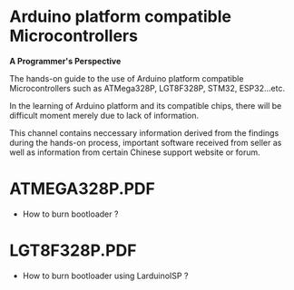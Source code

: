 # Arduino platform compatible Microcontrollers 
**A Programmer's Perspective**


The hands-on guide to the use of Arduino platform compatible Microcontrollers such as ATMega328P, LGT8F328P, STM32, ESP32...etc.

In the learning of Arduino platform and its compatible chips, there will be difficult moment merely due to lack of information.

This channel contains neccessary information derived from the findings during the hands-on process, important software received from seller as well as information from certain Chinese support website or forum.
 
 
# ATMEGA328P.PDF
- How to burn bootloader ?

# LGT8F328P.PDF
- How to burn bootloader using LarduinoISP ?


